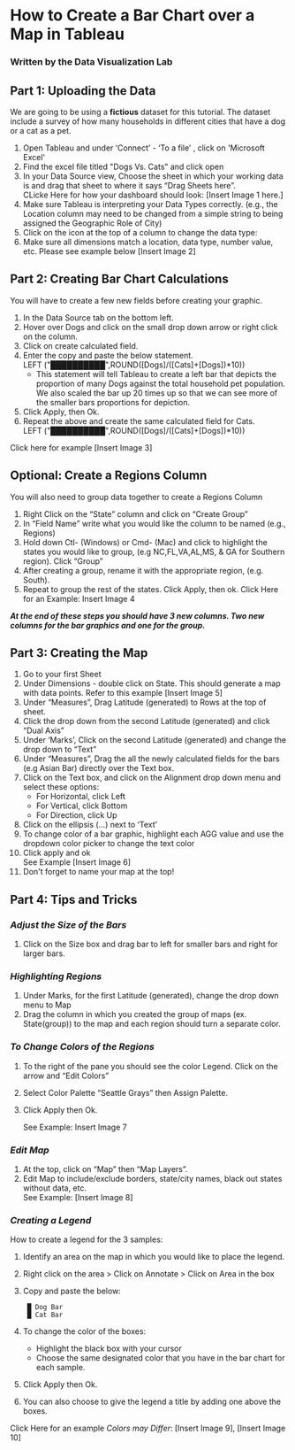 # **How to Create a Bar Chart over a Map in Tableau**

### Written by the Data Visualization Lab  



## **Part 1: Uploading the Data**
 We are going to be using a **fictious** dataset for this tutorial. The dataset include a survey of how many households in different cities that have a dog or a cat as a pet.
1. Open Tableau and under ‘Connect’ - ‘To a file’ , click on 'Microsoft Excel'  
2. Find the excel file titled "Dogs Vs. Cats" and click open
3. In your Data Source view, Choose the sheet in which your working data is and drag that sheet to where it says “Drag Sheets here”.   
CLicke Here for how your dashboard should look: [Insert Image 1 here.]   
4. Make sure Tableau is interpreting your Data Types correctly.   (e.g., the Location column may need to be changed from a simple string to being assigned the Geographic Role of City)   
5. Click on the icon at the top of a column to change the data type:
6. Make sure all dimensions match a location, data type, number value, etc. Please see example below [Insert Image 2]   

## **Part 2: Creating Bar Chart Calculations**  

You will have to create a few new fields before creating your graphic.   

1. In the Data Source tab on the bottom left.
2. Hover over Dogs and click on the small drop down arrow or right click on the column.
3. Click on create calculated field.
4. Enter the copy and paste the below statement.   
 LEFT ("██████████",ROUND([Dogs]/([Cats]+[Dogs])*10))
    - This statement will tell Tableau to create a left bar that depicts the proportion of many Dogs against the total household pet population. We also scaled the bar up 20 times up so that we can see more of the smaller bars proportions for depiction.
5. Click Apply, then Ok.
6. Repeat the above and create the same calculated field for Cats.  
 LEFT ("██████████",ROUND([Dogs]/([Cats]+[Dogs])*10))

Click here for example [Insert Image 3]  


## Optional: Create a Regions Column

You will also need to group data together to create a Regions Column  

1. Right Click on the “State” column and click on “Create Group”  
2. In “Field Name” write what you would like the column to be named (e.g., Regions)  
3. Hold down Ctl- (Windows) or Cmd- (Mac) and click to highlight the states you would like to group, (e.g NC,FL,VA,AL,MS, & GA for Southern region). Click “Group”   
4. After creating a group, rename it with the appropriate region, (e.g. South).  
5. Repeat to group the rest of the states. Click Apply, then ok.  Click Here for an Example: Insert Image 4    

**_At the end of these steps you should have 3 new columns. Two new columns for the bar graphics and one for the group._**


## **Part 3: Creating the Map**
1. Go to your first Sheet    
2. Under Dimensions - double click on State. This should generate a map with data points.  Refer to this example [Insert Image 5]  
3. Under “Measures”, Drag Latitude (generated) to Rows at the top of sheet.  
4. Click the drop down from the second Latitude (generated) and click “Dual Axis”  
5. Under ‘Marks’, Click on the second Latitude (generated) and change the drop down to “Text”  
6. Under “Measures”, Drag the all the newly calculated fields for the bars (e.g Asian Bar) directly over the Text box.   
7. Click on the Text box, and click on the Alignment drop down menu and select these options:   
    - For Horizontal, click Left   
    - For Vertical, click Bottom   
    - For Direction, click Up  
8. Click on the ellipsis (…) next to ‘Text’  
9. To change color of a bar graphic, highlight each AGG value and use the dropdown color picker to change the text color   
10. Click apply and ok  
   See Example [Insert Image 6]
11. Don't forget to name your map at the top!


## **Part 4: Tips and Tricks**

### _Adjust the Size of the Bars_
1. Click on the Size box and drag bar to left for smaller bars and right for larger bars.  

 ### _Highlighting Regions_   

1. Under Marks, for the first Latitude (generated), change the drop down menu to Map      
2. Drag the column in which you created the group of maps (ex. State(group)) to the map and each region should turn a separate color.
### _To Change Colors of the Regions_   

1. To the right of the pane you should see the color Legend. Click on the arrow and “Edit Colors”
2. Select Color Palette “Seattle Grays” then Assign Palette.
3. Click Apply then Ok.  

   See Example: Insert Image 7   

### _Edit Map_  

1. At the top, click on “Map” then “Map Layers”.
2. Edit Map to include/exclude borders, state/city names, black out states without data, etc.  
See Example: [Insert Image 8]

### _Creating a Legend_

How to create a legend for the 3 samples:

1. Identify an area on the map in which you would like to place the legend.   
2. Right click on the area > Click on Annotate > Click on Area
in the box   
3. Copy and paste the below:   

        █ Dog Bar  
        █ Cat Bar  

3. To change the color of the boxes:   
    - Highlight the black box with your cursor   
    - Choose the same designated color that you have in the bar chart for each sample.   
4. Click Apply then Ok.  
5. You can also choose to give the legend a title by adding one above the boxes.  

Click Here for an example *Colors may Differ*:   [Insert Image 9], [Insert Image 10]

